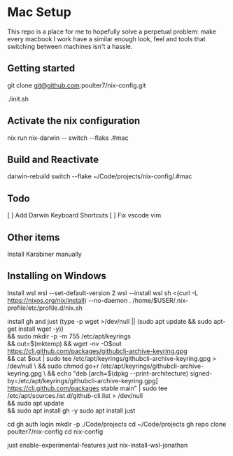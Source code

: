 # Mac Setup
This repo is a place for me to hopefully solve a perpetual problem: make every macbook I work have a similar enough look, feel and tools that switching between machines isn't a hassle.

## Getting started
git clone git@github.com:poulter7/nix-config.git

./init.sh

## Activate the nix configuration
nix run nix-darwin -- switch --flake .#mac

## Build and Reactivate
darwin-rebuild switch --flake ~/Code/projects/nix-config/.#mac

## Todo
[ ] Add Darwin Keyboard Shortcuts
[ ] Fix vscode vim


## Other items
Install Karabiner manually

## Installing on Windows

Install wsl
wsl --set-default-version 2
wsl --install
wsl
sh <(curl -L https://nixos.org/nix/install) --no-daemon
. /home/$USER/.nix-profile/etc/profile.d/nix.sh

install gh and just
(type -p wget >/dev/null || (sudo apt update && sudo apt-get install wget -y)) \
	&& sudo mkdir -p -m 755 /etc/apt/keyrings \
        && out=$(mktemp) && wget -nv -O$out https://cli.github.com/packages/githubcli-archive-keyring.gpg \
        && cat $out | sudo tee /etc/apt/keyrings/githubcli-archive-keyring.gpg > /dev/null \
	&& sudo chmod go+r /etc/apt/keyrings/githubcli-archive-keyring.gpg \
	&& echo "deb [arch=$(dpkg --print-architecture) signed-by=/etc/apt/keyrings/githubcli-archive-keyring.gpg] https://cli.github.com/packages stable main" | sudo tee /etc/apt/sources.list.d/github-cli.list > /dev/null \
	&& sudo apt update \
	&& sudo apt install gh -y
sudo apt install just

cd
gh auth login
mkdir -p ./Code/projects
cd ~/Code/projects
gh repo clone poulter7/nix-config
cd nix-config

just enable-experimental-features
just nix-install-wsl-jonathan


